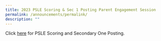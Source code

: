 ```yaml
---
title: 2023 PSLE Scoring & Sec 1 Posting Parent Engagement Session
permalink: /announcements/permalink/
description: ""
---
```

Click [here](/files/Announcements/2023_psle%20scoring%20&amp;%20sec%201%20posting%20parent%20engagement%20session.pdf)[](/files/Announcements/2023_psle%20scoring%20&amp;%20sec%201%20posting%20parent%20engagement%20session.pdf) for PSLE Scoring and Secondary One Posting. 
